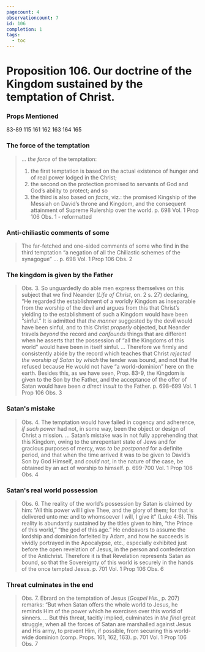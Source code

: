 ```yaml
---
pagecount: 4
observationcount: 7
id: 106
completion: 1
tags:
  - toc
---
```

# Proposition 106. Our doctrine of the Kingdom sustained by the temptation of Christ.

### Props Mentioned
83-89 115 161 162 163 164 165
### The force of the temptation
>... *the force* of the temptation: 
>1. the first temptation is based on the actual existence of hunger and of real power lodged in the Christ; 
>2. the second on the protection promised to servants of God and God’s ability to protect; and so 
>3. the third is also based on *facts*, viz.: the promised Kingship of the Messiah on David’s throne and Kingdom, and the consequent attainment of Supreme Rulership over the world.
>p. 698 Vol. 1 Prop 106 Obs. 1 - reformatted
### Anti-chiliastic comments of some
>The far-fetched and one-sided comments of some who find in the third temptation “a negation of all the Chiliastic schemes of the synagogue” ...
>p. 698 Vol. 1 Prop 106 Obs. 2
### The kingdom is given by the Father
>Obs. 3. So unguardedly do able men express themselves on this subject that we find Neander (*Life of Christ*, on. 2 s. 27) declaring, “He regarded the establishment of a worldly Kingdom as inseparable from the worship of the devil and argues from this that Christ’s yielding to the establishment of such a Kingdom would have been “sinful.” It is admitted that *the manner* suggested by the devil would have been sinful, and to this Christ *properly* objected, but Neander travels *beyond* the record and *confounds* things that are different when he asserts that the possession of “all the Kingdoms of this world” would have been in itself sinful.
>...
>Therefore we firmly and consistently abide by the record which teaches that Christ *rejected the worship of Satan by which* the tender was bound, and not that He refused because He would not have “a world-dominion” here on the earth. Besides this, as we have seen, Prop. 83-9, the Kingdom is given to the Son by the Father, and the acceptance of the offer of Satan would have been *a direct insult* to the Father.
>p. 698-699 Vol. 1 Prop 106 Obs. 3
### Satan's mistake
>Obs. 4. The temptation would have failed in cogency and adherence, *if such power* had not, in some way, been the object or design of Christ a mission.
>...
>Satan’s mistake was in not fully apprehending that this Kingdom, owing to the unrepentant state of Jews and for gracious purposes of mercy, was *to be postponed* for a definite period, and that when the time arrived it was to be given to David’s Son by God Himself, and *could not*, in the nature of the case, be obtained by an act of worship to himself.
>p. 699-700 Vol. 1 Prop 106 Obs. 4
### Satan's real world possession
>Obs. 6. The reality of the world’s possession by Satan is claimed by him: “All this power will I give Thee, and the glory of them; for that is delivered unto me: and to whomsoever I will, I give it” (Luke 4:6). This reality is abundantly sustained by the titles given to him, “the Prince of this world,” “the god of this age.” He endeavors to assume the lordship and dominion forfeited by Adam, and how he succeeds is vividly portrayed in the Apocalypse, etc., especially exhibited just before the open revelation of Jesus, in the person and confederation of the Antichrist. Therefore it is that Revelation represents Satan as bound, so that the Sovereignty of this world is securely in the hands of the once tempted Jesus.
>p. 701 Vol. 1 Prop 106 Obs. 6
### Threat culminates in the end
>Obs. 7. Ebrard on the temptation of Jesus (*Gospel His.*, p. 207) remarks: “But when Satan offers the whole world to Jesus, he reminds Him of the power which he exercises over this world of sinners.
>...
>But this threat, tacitly implied, culminates in *the final* great struggle, when all the forces of Satan are marshalled against Jesus and His army, to prevent Him, if possible, from securing this world-wide dominion (comp. Props. 161, 162, 163).
>p. 701 Vol. 1 Prop 106 Obs. 7
